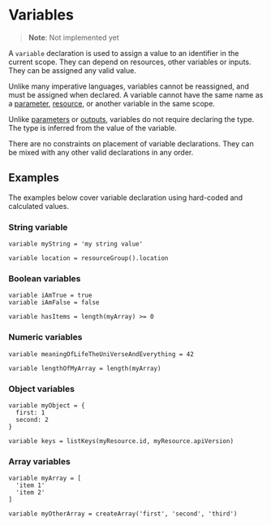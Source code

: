 # Variables
> **Note**: Not implemented yet

A `variable` declaration is used to assign a value to an identifier in the current scope. They can depend on resources, other variables or inputs. They can be assigned any valid value.

Unlike many imperative languages, variables cannot be reassigned, and must be assigned when declared. A variable cannot have the same name as a [parameter](./parameters.md), [resource](./resources.md), or another variable in the same scope.

Unlike [parameters](./parameters.md) or [outputs](./outputs.md), variables do not require declaring the type. The type is inferred from the value of the variable.

There are no constraints on placement of variable declarations. They can be mixed with any other valid declarations in any order.

## Examples
The examples below cover variable declaration using hard-coded and calculated values.

### String variable
```
variable myString = 'my string value'

variable location = resourceGroup().location
```

### Boolean variables
```
variable iAmTrue = true
variable iAmFalse = false

variable hasItems = length(myArray) >= 0
```

### Numeric variables
```
variable meaningOfLifeTheUniVerseAndEverything = 42

variable lengthOfMyArray = length(myArray)
```

### Object variables
```
variable myObject = {
  first: 1
  second: 2
}

variable keys = listKeys(myResource.id, myResource.apiVersion)
```

### Array variables
```
variable myArray = [
  'item 1'
  'item 2'
]

variable myOtherArray = createArray('first', 'second', 'third')
```